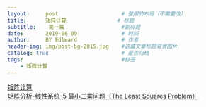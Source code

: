 ```yaml
---
layout:     post                    # 使用的布局（不需要改）
title:      矩阵计算                # 标题 
subtitle:    第一篇                  #副标题
date:       2019-06-09              # 时间
author:     BY Edlward              # 作者
header-img: img/post-bg-2015.jpg    #这篇文章标题背景图片
catalog: true                       # 是否归档
tags:                               #标签
    - 矩阵计算
---
```


[矩阵计算](http://math.ecnu.edu.cn/~jypan/Teaching/MatrixComp/)  
[矩阵分析-线性系统-5 最小二乘问题（The Least Squares Problem）](https://www.cnblogs.com/pegasus/archive/2011/11/10/2244472.html)  
